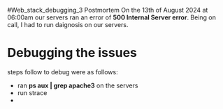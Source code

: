 #Web_stack_debugging_3 Postmortem
On the 13th of August 2024 at 06:00am our servers ran an error of **500 Internal Server error**. Being on call, I had to run daignosis on our servers.

# Debugging the issues
steps follow to debug were as follows:
- ran **ps aux | grep apache3** on the servers
- run strace 
- 
